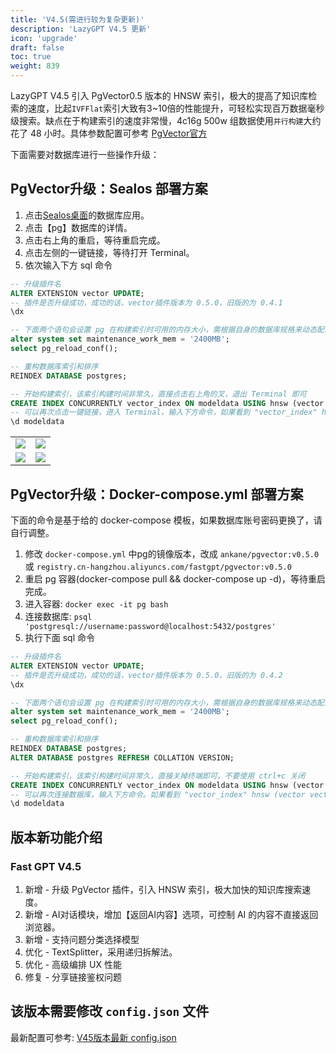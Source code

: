 ```yaml
---
title: 'V4.5(需进行较为复杂更新)'
description: 'LazyGPT V4.5 更新'
icon: 'upgrade'
draft: false
toc: true
weight: 839
---
```


LazyGPT V4.5 引入 PgVector0.5 版本的 HNSW 索引，极大的提高了知识库检索的速度，比起`IVFFlat`索引大致有3~10倍的性能提升，可轻松实现百万数据毫秒级搜索。缺点在于构建索引的速度非常慢，4c16g 500w 组数据使用`并行构建`大约花了 48 小时。具体参数配置可参考 [PgVector官方](https://github.com/pgvector/pgvector)

下面需要对数据库进行一些操作升级：

## PgVector升级：Sealos 部署方案

1. 点击[Sealos桌面](https://cloud.sealos.io)的数据库应用。
2. 点击【pg】数据库的详情。
3. 点击右上角的重启，等待重启完成。
4. 点击左侧的一键链接，等待打开 Terminal。
5. 依次输入下方 sql 命令

```sql
-- 升级插件名
ALTER EXTENSION vector UPDATE;
-- 插件是否升级成功，成功的话，vector插件版本为 0.5.0，旧版的为 0.4.1
\dx

-- 下面两个语句会设置 pg 在构建索引时可用的内存大小，需根据自身的数据库规格来动态配置，可配置为 1/4 的内存大小
alter system set maintenance_work_mem = '2400MB'; 
select pg_reload_conf();

-- 重构数据库索引和排序
REINDEX DATABASE postgres;

-- 开始构建索引，该索引构建时间非常久，直接点击右上角的叉，退出 Terminal 即可
CREATE INDEX CONCURRENTLY vector_index ON modeldata USING hnsw (vector vector_ip_ops) WITH (m = 16, ef_construction = 64);
-- 可以再次点击一键链接，进入 Terminal，输入下方命令，如果看到 "vector_index" hnsw (vector vector_ip_ops) WITH (m='16', ef_construction='64') 则代表构建完成（注意，后面没有 INVALID）
\d modeldata
```

|                       |                       |
| --------------------- | --------------------- |
| ![](/imgs/v45-1.png) | ![](/imgs/v45-2.png) |
| ![](/imgs/v45-3.png) | ![](/imgs/v45-4.png) |



## PgVector升级：Docker-compose.yml 部署方案

下面的命令是基于给的 docker-compose 模板，如果数据库账号密码更换了，请自行调整。

1. 修改 `docker-compose.yml` 中pg的镜像版本，改成 `ankane/pgvector:v0.5.0` 或 `registry.cn-hangzhou.aliyuncs.com/fastgpt/pgvector:v0.5.0`
2. 重启 pg 容器(docker-compose pull && docker-compose up -d)，等待重启完成。
3. 进入容器: `docker exec -it pg bash`
4. 连接数据库: `psql 'postgresql://username:password@localhost:5432/postgres'`
5. 执行下面 sql 命令

```sql
-- 升级插件名
ALTER EXTENSION vector UPDATE;
-- 插件是否升级成功，成功的话，vector插件版本为 0.5.0，旧版的为 0.4.2
\dx

-- 下面两个语句会设置 pg 在构建索引时可用的内存大小，需根据自身的数据库规格来动态配置，可配置为 1/4 的内存大小
alter system set maintenance_work_mem = '2400MB'; 
select pg_reload_conf();

-- 重构数据库索引和排序
REINDEX DATABASE postgres;
ALTER DATABASE postgres REFRESH COLLATION VERSION;

-- 开始构建索引，该索引构建时间非常久，直接关掉终端即可，不要使用 ctrl+c 关闭
CREATE INDEX CONCURRENTLY vector_index ON modeldata USING hnsw (vector vector_ip_ops) WITH (m = 16, ef_construction = 64);
-- 可以再次连接数据库，输入下方命令。如果看到 "vector_index" hnsw (vector vector_ip_ops) WITH (m='16', ef_construction='64') 则代表构建完成（注意，后面没有 INVALID）
\d modeldata


```

## 版本新功能介绍

### Fast GPT V4.5

1. 新增 - 升级 PgVector 插件，引入 HNSW 索引，极大加快的知识库搜索速度。
2. 新增 - AI对话模块，增加【返回AI内容】选项，可控制 AI 的内容不直接返回浏览器。
3. 新增 - 支持问题分类选择模型
4. 优化 - TextSplitter，采用递归拆解法。
5. 优化 - 高级编排 UX 性能
6. 修复 - 分享链接鉴权问题

## 该版本需要修改 `config.json` 文件

最新配置可参考: [V45版本最新 config.json](/docs/development/configuration)